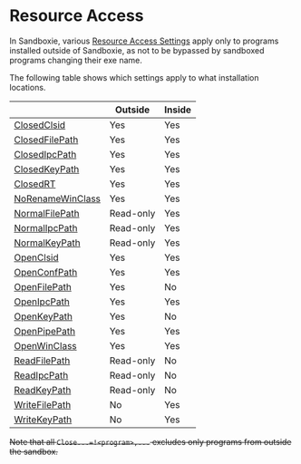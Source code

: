 # Resource Access

In Sandboxie, various [Resource Access Settings](ResourceAccessSettings.md) apply only to programs installed outside of Sandboxie, as not to be bypassed by sandboxed programs changing their exe name.

The following table shows which settings apply to what installation locations.


|                 | Outside | Inside |
|-----------------|---------|--------|
|[ClosedClsid](ClosedClsid.md)        | Yes     | Yes    |
|[ClosedFilePath](ClosedFilePath.md)   | Yes     | Yes    |
|[ClosedIpcPath](ClosedIpcPath.md)    | Yes     | Yes    |
|[ClosedKeyPath](ClosedKeyPath.md)    | Yes     | Yes    |
|[ClosedRT](ClosedRT.md)   | Yes     | Yes    |
|[NoRenameWinClass](NoRenameWinClass.md) |  Yes    |    Yes    |
|[NormalFilePath](NormalFilePath.md)    | Read-only     | Yes      |
|[NormalIpcPath](NormalIpcPath.md)     | Read-only     | Yes      |
|[NormalKeyPath](NormalKeyPath.md)     | Read-only     | Yes      |
|[OpenClsid](OpenClsid.md)        | Yes     | Yes    |
|[OpenConfPath](OpenConfPath.md)        | Yes     | Yes    |
|[OpenFilePath](OpenFilePath.md)     | Yes     | No       |
|[OpenIpcPath](OpenIpcPath.md)      | Yes     | Yes      |
|[OpenKeyPath](OpenKeyPath.md)      | Yes     | No       |
|[OpenPipePath](OpenPipePath.md)     | Yes     | Yes    |
|[OpenWinClass](OpenWinClass.md)     | Yes     | Yes    |
|[ReadFilePath](ReadFilePath.md)     | Read-only  | No   |
|[ReadIpcPath](ReadIpcPath.md)       | Read-only     | No   |
|[ReadKeyPath](ReadKeyPath.md)       | Read-only  | No   |
|[WriteFilePath](WriteFilePath.md)   | No      | Yes     |
|[WriteKeyPath](WriteKeyPath.md)     | No      | Yes     |


~~Note that all `Close...=!<program>,...` excludes only programs from outside the sandbox.~~
